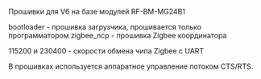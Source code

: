 Прошивки для V6 на базе модулей RF-BM-MG24B1

bootloader - прошивка загрузчика, прошивается только программатором
zigbee_ncp - прошивка Zigbee координатора 

115200 и 230400 - скорости обмена чипа Zigbee с UART

В прошивках используется аппаратное управление потоком CTS/RTS.
